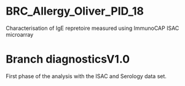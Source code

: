 # BRC_Allergy_Oliver_PID_18
Characterisation of IgE repretoire measured using ImmunoCAP ISAC microarray

# Branch diagnosticsV1.0  
First phase of the analysis with the ISAC and Serology data set.
